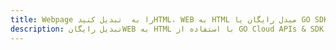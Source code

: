 ---title: Webpage را به  تبدیل کنیدHTML، WEB به HTML مبدل رایگان یا GO SDKdescription: تبدیل رایگانWEB به HTML با استفاده از GO Cloud APIs & SDK همچنین اسناد PDF را در Cloud ایجاد، ویرایش و رندر کنید.---